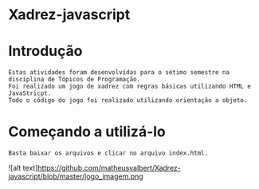 # Xadrez-javascript

# Introdução
```
Estas atividades foram desenvolvidas para o sétimo semestre na disciplina de Tópicos de Programação.
Foi realizado um jogo de xadrez com regras básicas utilizando HTML e JavaStricpt.
Todo o código do jogo foi realizado utilizando orientação a objeto.
```
# Começando a utilizá-lo
```
Basta baixar os arquivos e clicar no arquivo index.html.
```

![alt text]https://github.com/matheusvalbert/Xadrez-javascript/blob/master/jogo_imagem.png
